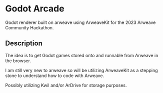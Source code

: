 # Godot Arcade
Godot renderer built on arweave using ArweaveKit for the 2023 Arweave Community Hackathon.


## Description
The idea is to get Godot games stored onto and runnable from Arweave in the browser.


I am still very new to arweave so will be utilizing ArweaveKit as a stepping stone to understand how to code with Arweave.

Possibly utilizing Kwil and/or ArDrive for storage purposes.
